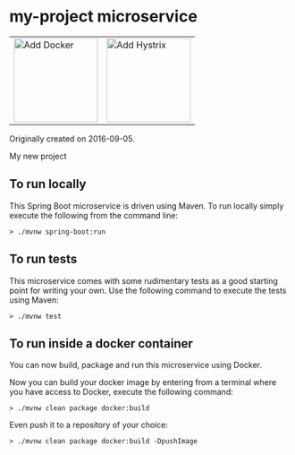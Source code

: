 
my-project microservice
===========================

<table border="0">
<tr>
  <td>
    <img width="150" alt="Add Docker" src="https://cloud.githubusercontent.com/assets/774714/18239905/3f067f88-72fd-11e6-912d-a8ddb717f53b.png">
  </td>
  <td>
    <img width="150" alt="Add Hystrix" src="https://cloud.githubusercontent.com/assets/774714/18239339/8cf177d8-72f9-11e6-987f-ada1452fcfd0.png">
  </td>
</tr>
</table>
  

Originally created on 2016-09-05.

My new project

To run locally
--------------

This Spring Boot microservice is driven using Maven. To run locally simply execute the following from the command line:

```shell
> ./mvnw spring-boot:run
```

To run tests
------------

This microservice comes with some rudimentary tests as a good starting point for writing your own. Use the following command to execute the tests using Maven:

```shell
> ./mvnw test
```

To run inside a docker container
--------------------------------

You can now build, package and run this microservice using Docker.

Now you can build your docker image by entering from a terminal where you have access to Docker, execute the following command:

```shell
> ./mvnw clean package docker:build
```

Even push it to a repository of your choice:

```shell
> ./mvnw clean package docker:build -DpushImage
```
